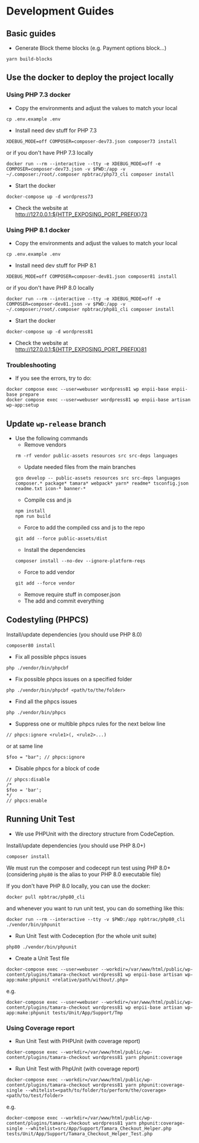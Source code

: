 # Development Guides

## Basic guides
- Generate Block theme blocks (e.g. Payment options block...)
```
yarn build-blocks
```

## Use the docker to deploy the project locally

### Using PHP 7.3 docker
- Copy the environments and adjust the values to match your local
```
cp .env.example .env
```
- Install need dev stuff for PHP 7.3
```
XDEBUG_MODE=off COMPOSER=composer-dev73.json composer73 install
```
or if you don't have PHP 7.3 locally
```
docker run --rm --interactive --tty -e XDEBUG_MODE=off -e COMPOSER=composer-dev73.json -v $PWD:/app -v ~/.composer:/root/.composer npbtrac/php73_cli composer install
```
- Start the docker
```
docker-compose up -d wordpress73
```
- Check the website at http://127.0.0.1:${HTTP_EXPOSING_PORT_PREFIX}73

### Using PHP 8.1 docker
- Copy the environments and adjust the values to match your local
```
cp .env.example .env
```
- Install need dev stuff for PHP 8.1
```
XDEBUG_MODE=off COMPOSER=composer-dev81.json composer81 install
```
or if you don't have PHP 8.0 locally
```
docker run --rm --interactive --tty -e XDEBUG_MODE=off -e COMPOSER=composer-dev81.json -v $PWD:/app -v ~/.composer:/root/.composer npbtrac/php81_cli composer install
```
- Start the docker
```
docker-compose up -d wordpress81
```
- Check the website at http://127.0.0.1:${HTTP_EXPOSING_PORT_PREFIX}81

### Troubleshooting
- If you see the errors, try to do:
```
docker compose exec --user=webuser wordpress81 wp enpii-base enpii-base prepare
docker compose exec --user=webuser wordpress81 wp enpii-base artisan wp-app:setup
```

## Update `wp-release` branch
- Use the following commands
  - Remove vendors
  ```
  rm -rf vendor public-assets resources src src-deps languages
  ```
  - Update needed files from the main branches
  ```
  gco develop -- public-assets resources src src-deps languages composer.* package* tamara* webpack* yarn* readme* tsconfig.json readme.txt icon-* banner-*
  ```
  - Compile css and js
  ```
  npm install
  npm run build
  ```
  - Force to add the compiled css and js to the repo
  ```
  git add --force public-assets/dist
  ```
  - Install the dependencies
  ```
  composer install --no-dev --ignore-platform-reqs
  ```
  - Force to add vendor
  ```
  git add --force vendor
  ```
  - Remove require stuff in composer.json
  - The add and commit everything

## Codestyling (PHPCS)
Install/update dependencies (you should use PHP 8.0)
```
composer80 install
```

- Fix all possible phpcs issues
```
php ./vendor/bin/phpcbf
```
- Fix possible phpcs issues on a specified folder
```
php ./vendor/bin/phpcbf <path/to/the/folder>
```
- Find all the phpcs issues
```
php ./vendor/bin/phpcs
```
- Suppress one or multible phpcs rules for the next below line
```
// phpcs:ignore <rule1>(, <rule2>...)
```
or at same line
```
$foo = "bar"; // phpcs:ignore
```
- Disable phpcs for a block of code
```
// phpcs:disable
/*
$foo = 'bar';
*/
// phpcs:enable
```

## Running Unit Test
- We use PHPUnit with the directory structure from CodeCeption.

Install/update dependencies (you should use PHP 8.0+)
```
composer install
```

We must run the composer and codecept run test using PHP 8.0+ (considering `php80` is the alias to your PHP 8.0 executable file)

If you don't have PHP 8.0 locally, you can use the docker:
```
docker pull npbtrac/php80_cli
```
and whenever you want to run unit test, you can do something like this:
```
docker run --rm --interactive --tty -v $PWD:/app npbtrac/php80_cli ./vendor/bin/phpunit
```
- Run Unit Test with Codeception (for the whole unit suite)
```
php80 ./vendor/bin/phpunit
```

- Create a Unit Test file
```
docker-compose exec --user=webuser --workdir=/var/www/html/public/wp-content/plugins/tamara-checkout wordpress81 wp enpii-base artisan wp-app:make:phpunit <relative/path/without/.php>
```
e.g.
```
docker-compose exec --user=webuser --workdir=/var/www/html/public/wp-content/plugins/tamara-checkout wordpress81 wp enpii-base artisan wp-app:make:phpunit tests/Unit/App/Support/Tmp
```

### Using Coverage report
- Run Unit Test with PHPUnit (with coverage report)
```
docker-compose exec --workdir=/var/www/html/public/wp-content/plugins/tamara-checkout wordpress81 yarn phpunit:coverage
```

- Run Unit Test with PhpUnit (with coverage report)
```
docker-compose exec --workdir=/var/www/html/public/wp-content/plugins/tamara-checkout wordpress81 yarn phpunit:coverage-single --whitelist=<path/to/folder/to/perform/the/coverage> <path/to/test/folder>
```
e.g.
```
docker-compose exec --workdir=/var/www/html/public/wp-content/plugins/tamara-checkout wordpress81 yarn phpunit:coverage-single --whitelist=src/App/Support/Tamara_Checkout_Helper.php tests/Unit/App/Support/Tamara_Checkout_Helper_Test.php
```

